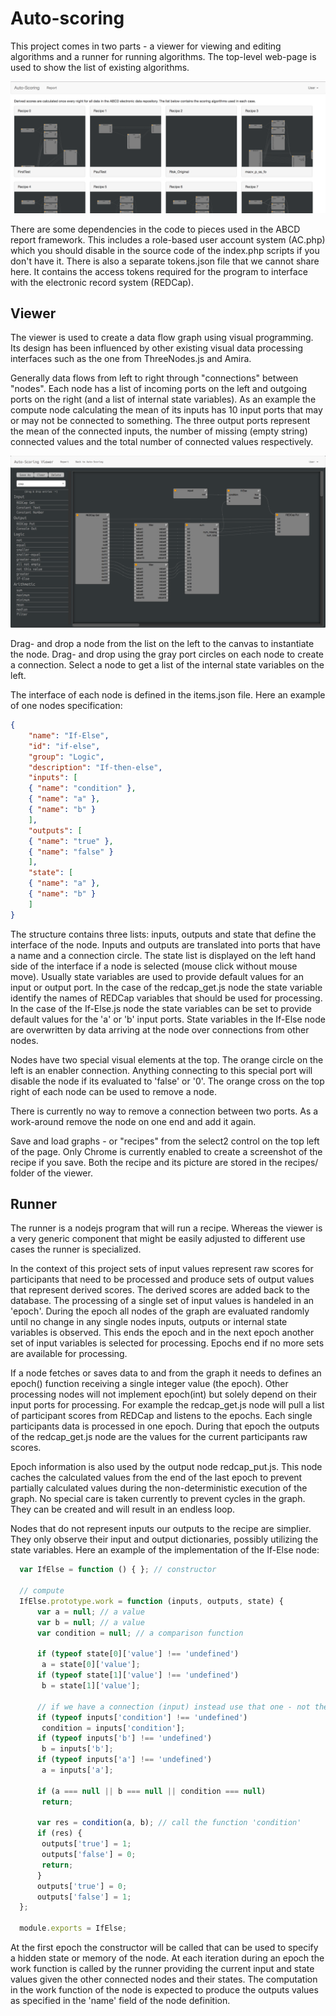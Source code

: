 # Auto-scoring

This project comes in two parts - a viewer for viewing and editing algorithms and a runner for running algorithms. The top-level web-page is used to show the list of existing algorithms.

![List of recipes](https://github.com/ABCD-STUDY/auto-scoring/raw/master/images/auto-scoring.png)

There are some dependencies in the code to pieces used in the ABCD report framework. This includes a role-based user account system (AC.php) which you should disable in the source code of the index.php scripts if you don't have it. There is also a separate tokens.json file that we cannot share here. It contains the access tokens required for the program to interface with the electronic record system (REDCap).

## Viewer

The viewer is used to create a data flow graph using visual programming. Its design has been influenced by other existing visual data processing interfaces such as the one from ThreeNodes.js and Amira.

Generally data flows from left to right through "connections" between "nodes". Each node has a list of incoming ports on the left and outgoing ports on the right (and a list of internal state variables). As an example the compute node calculating the mean of its inputs has 10 input ports that may or may not be connected to something. The three output ports represent the mean of the connected inputs, the number of missing (empty string) connected values and the total number of connected values respectively.

![The viewer used to edit recipes](https://github.com/ABCD-STUDY/auto-scoring/raw/master/images/viewer.png)

Drag- and drop a node from the list on the left to the canvas to instantiate the node. Drag- and drop using the gray port circles on each node to create a connection. Select a node to get a list of the internal state variables on the left.

The interface of each node is defined in the items.json file. Here an example of one nodes specification:
```JSON
{
    "name": "If-Else",
    "id": "if-else",
    "group": "Logic",
    "description": "If-then-else",
    "inputs": [
	{ "name": "condition" },
	{ "name": "a" },
	{ "name": "b" }
    ],
    "outputs": [
	{ "name": "true" },
	{ "name": "false" }
    ],
    "state": [
	{ "name": "a" },
	{ "name": "b" }
    ]
}
```
The structure contains three lists: inputs, outputs and state that define the interface of the node. Inputs and outputs are translated into ports that have a name and a connection circle. The state list is displayed on the left hand side of the interface if a node is selected (mouse click without mouse move). Usually state variables are used to provide default values for an input or output port. In the case of the redcap_get.js node the state variable identify the names of REDCap variables that should be used for processing. In the case of the If-Else.js node the state variables can be set to provide default values for the 'a' or 'b' input ports. State variables in the If-Else node are overwritten by data arriving at the node over connections from other nodes.

Nodes have two special visual elements at the top. The orange circle on the left is an enabler connection. Anything connecting to this special port will disable the node if its evaluated to 'false' or '0'. The orange cross on the top right of each node can be used to remove a node.

There is currently no way to remove a connection between two ports. As a work-around remove the node on one end and add it again.

Save and load graphs - or "recipes" from the select2 control on the top left of the page. Only Chrome is currently enabled to create a screenshot of the recipe if you save. Both the recipe and its picture are stored in the recipes/ folder of the viewer.

## Runner

The runner is a nodejs program that will run a recipe. Whereas the viewer is a very generic component that might be easily adjusted to different use cases the runner is specialized.

In the context of this project sets of input values represent raw scores for participants that need to be processed and produce sets of output values that represent derived scores. The derived scores are added back to the database. The processing of a single set of input values is handeled in an 'epoch'. During the epoch all nodes of the graph are evaluated randomly until no change in any single nodes inputs, outputs or internal state variables is observed. This ends the epoch and in the next epoch another set of input variables is selected for processing. Epochs end if no more sets are available for processing.

If a node fetches or saves data to and from the graph it needs to defines an epoch() function receiving a single integer value (the epoch). Other processing nodes will not implement epoch(int) but solely depend on their input ports for processing. For example the redcap_get.js node will pull a list of participant scores from REDCap and listens to the epochs. Each single participants data is processed in one epoch. During that epoch the outputs of the redcap_get.js node are the values for the current participants raw scores.

Epoch information is also used by the output node redcap_put.js. This node caches the calculated values from the end of the last epoch to prevent partially calculated values during the non-deterministic execution of the graph. No special care is taken currently to prevent cycles in the graph. They can be created and will result in an endless loop.

Nodes that do not represent inputs our outputs to the recipe are simplier. They only observe their input and output dictionaries, possibly utilizing the state variables. Here an example of the implementation of the If-Else node:
```javascript
  var IfElse = function () { }; // constructor

  // compute				  
  IfElse.prototype.work = function (inputs, outputs, state) {
      var a = null; // a value
      var b = null; // a value
      var condition = null; // a comparison function

      if (typeof state[0]['value'] !== 'undefined')
  	   a = state[0]['value'];
      if (typeof state[1]['value'] !== 'undefined')
  	   b = state[1]['value'];

      // if we have a connection (input) instead use that one - not the internal state
      if (typeof inputs['condition'] !== 'undefined')
  	   condition = inputs['condition'];
      if (typeof inputs['b'] !== 'undefined')
  	   b = inputs['b'];
      if (typeof inputs['a'] !== 'undefined')
  	   a = inputs['a'];
      
      if (a === null || b === null || condition === null)
  	   return;
      
      var res = condition(a, b); // call the function 'condition'
      if (res) {
  	   outputs['true'] = 1;
  	   outputs['false'] = 0;
  	   return;
      }
      outputs['true'] = 0;
      outputs['false'] = 1;
  };
  
  module.exports = IfElse;
```
At the first epoch the constructor will be called that can be used to specify a hidden state or memory of the node. At each iteration during an epoch the work function is called by the runner providing the current input and state values given the other connected nodes and their states. The computation in the work function of the node is expected to produce the outputs values as specified in the 'name' field of the node definition.
